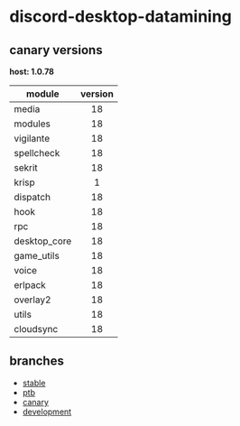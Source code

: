 # discord-desktop-datamining

## canary versions

**host: 1.0.78**

| module | version |
| ------ | :-----: |
| media | 18 |
| modules | 18 |
| vigilante | 18 |
| spellcheck | 18 |
| sekrit | 18 |
| krisp | 1 |
| dispatch | 18 |
| hook | 18 |
| rpc | 18 |
| desktop_core | 18 |
| game_utils | 18 |
| voice | 18 |
| erlpack | 18 |
| overlay2 | 18 |
| utils | 18 |
| cloudsync | 18 |

## branches

- [stable](https://github.com/OpenAsar/discord-desktop-datamining/tree/stable)
- [ptb](https://github.com/OpenAsar/discord-desktop-datamining/tree/ptb)
- [canary](https://github.com/OpenAsar/discord-desktop-datamining/tree/canary)
- [development](https://github.com/OpenAsar/discord-desktop-datamining/tree/development)